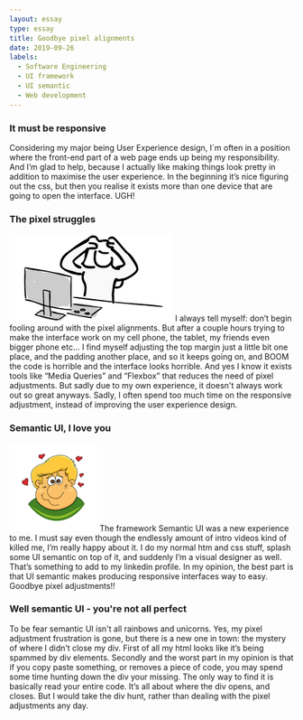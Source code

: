 ```yaml
---
layout: essay
type: essay
title: Goodbye pixel alignments
date: 2019-09-26
labels:
  - Software Engineering
  - UI framework
  - UI semantic
  - Web development
---
```



<h3>It must be responsive</h3>
Considering my major being User Experience design, I´m often in a position where the front-end part of a web page ends up being my responsibility. And I’m glad to help, because I actually like making things look pretty in addition to maximise the user experience. In the beginning it’s nice figuring out the css, but then you realise it exists more than one device that are going to open the interface. UGH!


<h3>The pixel struggles</h3>
<img class="ui left floated image" src="../images/frustration.png">
I always tell myself: don’t begin fooling around with the pixel alignments. But after a couple hours trying to make the interface work on my cell phone, the tablet, my friends even bigger phone etc… I find myself adjusting the top margin just a little bit one place, and the padding another place, and so it keeps going on, and BOOM the code is horrible and the interface looks horrible. And yes I know it exists tools like “Media Queries” and “Flexbox” that reduces the need of pixel adjustments. But sadly due to my own experience, it doesn't always work out so great anyways. Sadly, I often spend too much time on the responsive adjustment, instead of improving the user experience design.

<h3>Semantic UI, I love you</h3>
<img class="ui small right floated image" src="../images/love.png">
The framework Semantic UI was a new experience to me. I must say even though the endlessly amount of intro videos kind of killed me, I’m really happy about it. I do my normal htm and css stuff, splash some UI semantic on top of it, and suddenly I’m a visual designer as well. That’s something to add to my linkedin profile. In my opinion, the best part is that UI semantic makes producing responsive interfaces way to easy. Goodbye pixel adjustments!!

<h3>Well semantic UI - you're not all perfect</h3>
To be fear semantic UI isn't all rainbows and unicorns. Yes, my pixel adjustment frustration is gone, but there is a new one in town: the mystery of where I didn’t close my div. First of all my html looks like it’s being spammed by div elements. Secondly and the worst part in my opinion is that if you copy paste something, or removes a piece of code, you may spend some time hunting down the div your missing. The only way to find it is basically read your entire code. It’s all about where the div opens, and closes. But I would take the div hunt, rather than dealing with the pixel adjustments any day.
